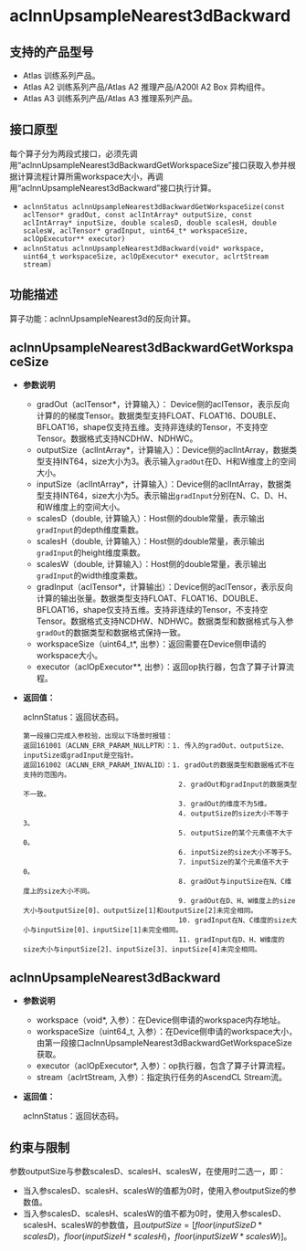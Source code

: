 # aclnnUpsampleNearest3dBackward

## 支持的产品型号

- Atlas 训练系列产品。
- Atlas A2 训练系列产品/Atlas A2 推理产品/A200I A2 Box 异构组件。
- Atlas A3 训练系列产品/Atlas A3 推理系列产品。

## 接口原型
每个算子分为两段式接口，必须先调用“aclnnUpsampleNearest3dBackwardGetWorkspaceSize”接口获取入参并根据计算流程计算所需workspace大小，再调用“aclnnUpsampleNearest3dBackward”接口执行计算。

- `aclnnStatus aclnnUpsampleNearest3dBackwardGetWorkspaceSize(const aclTensor* gradOut, const aclIntArray* outputSize, const aclIntArray* inputSize, double scalesD, double scalesH, double scalesW, aclTensor* gradInput, uint64_t* workspaceSize, aclOpExecutor** executor)`
- `aclnnStatus aclnnUpsampleNearest3dBackward(void* workspace, uint64_t workspaceSize, aclOpExecutor* executor, aclrtStream stream)`

## 功能描述

算子功能：aclnnUpsampleNearest3d的反向计算。

## aclnnUpsampleNearest3dBackwardGetWorkspaceSize

- **参数说明**

  - gradOut（aclTensor\*，计算输入）： Device侧的aclTensor，表示反向计算的的梯度Tensor。数据类型支持FLOAT、FLOAT16、DOUBLE、BFLOAT16，shape仅支持五维。支持非连续的Tensor，不支持空Tensor。数据格式支持NCDHW、NDHWC。
  - outputSize（aclIntArray\*，计算输入）：Device侧的aclIntArray，数据类型支持INT64，size大小为3。表示输入`gradOut`在D、H和W维度上的空间大小。
  - inputSize（aclIntArray\*，计算输入）：Device侧的aclIntArray，数据类型支持INT64，size大小为5。表示输出`gradInput`分别在N、C、D、H、和W维度上的空间大小。
  - scalesD（double, 计算输入）：Host侧的double常量，表示输出`gradInput`的depth维度乘数。
  - scalesH（double, 计算输入）：Host侧的double常量，表示输出`gradInput`的height维度乘数。
  - scalesW（double, 计算输入）：Host侧的double常量，表示输出`gradInput`的width维度乘数。
  - gradInput（aclTensor\*，计算输出）：Device侧的aclTensor，表示反向计算的输出张量。数据类型支持FLOAT、FLOAT16、DOUBLE、BFLOAT16，shape仅支持五维。支持非连续的Tensor，不支持空Tensor。数据格式支持NCDHW、NDHWC。数据类型和数据格式与入参`gradOut`的数据类型和数据格式保持一致。
  - workspaceSize（uint64_t\*, 出参）：返回需要在Device侧申请的workspace大小。
  - executor（aclOpExecutor\**, 出参）：返回op执行器，包含了算子计算流程。

- **返回值：**

  aclnnStatus：返回状态码。

  ```
  第一段接口完成入参校验，出现以下场景时报错：
  返回161001（ACLNN_ERR_PARAM_NULLPTR）：1. 传入的gradOut、outputSize、inputSize或gradInput是空指针。
  返回161002（ACLNN_ERR_PARAM_INVALID）：1. gradOut的数据类型和数据格式不在支持的范围内。
                                        2. gradOut和gradInput的数据类型不一致。
                                        3. gradOut的维度不为5维。
                                        4. outputSize的size大小不等于3。
                                        5. outputSize的某个元素值不大于0。
                                        6. inputSize的size大小不等于5。
                                        7. inputSize的某个元素值不大于0。
                                        8. gradOut与inputSize在N、C维度上的size大小不同。
                                        9. gradOut在D、H、W维度上的size大小与outputSize[0]、outputSize[1]和outputSize[2]未完全相同。
                                        10. gradInput在N、C维度的size大小与inputSize[0]、inputSize[1]未完全相同。
                                        11. gradInput在D、H、W维度的size大小与inputSize[2]、inputSize[3]、inputSize[4]未完全相同。
  ```

## aclnnUpsampleNearest3dBackward

- **参数说明**

  - workspace（void\*, 入参）：在Device侧申请的workspace内存地址。
  - workspaceSize（uint64_t, 入参）：在Device侧申请的workspace大小，由第一段接口aclnnUpsampleNearest3dBackwardGetWorkspaceSize获取。
  - executor（aclOpExecutor\*, 入参）：op执行器，包含了算子计算流程。
  - stream（aclrtStream, 入参）：指定执行任务的AscendCL Stream流。

- **返回值：**

  aclnnStatus：返回状态码。

## 约束与限制

参数outputSize与参数scalesD、scalesH、scalesW，在使用时二选一，即：
- 当入参scalesD、scalesH、scalesW的值都为0时，使用入参outputSize的参数值。
- 当入参scalesD、scalesH、scalesW的值不都为0时，使用入参scalesD、scalesH、scalesW的参数值，且$outputSize=[floor(inputSizeD*scalesD)，floor(inputSizeH*scalesH)，floor(inputSizeW*scalesW)]$。
